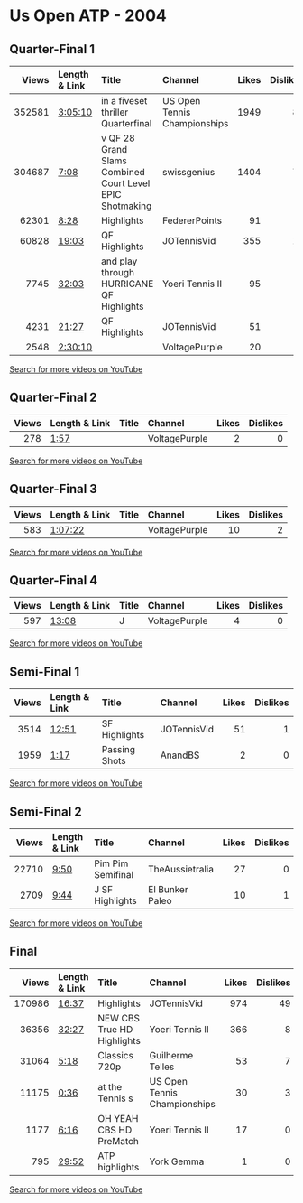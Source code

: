 
# Us Open ATP - 2004

## Quarter-Final 1
|   Views | Length & Link                                          | Title                                                         | Channel                      |   Likes |   Dislikes |
|--------:|:-------------------------------------------------------|:--------------------------------------------------------------|:-----------------------------|--------:|-----------:|
|  352581 | [3:05:10](https://www.youtube.com/watch?v=-6hZMQ8rfEc) | in a fiveset thriller    Quarterfinal                         | US Open Tennis Championships |    1949 |         81 |
|  304687 | [7:08](https://www.youtube.com/watch?v=jmiOBRVDWgE)    | v     QF  28 Grand Slams Combined Court Level EPIC Shotmaking | swissgenius                  |    1404 |         70 |
|   62301 | [8:28](https://www.youtube.com/watch?v=8Dy1UULMV0s)    | Highlights                                                    | FedererPoints                |      91 |          4 |
|   60828 | [19:03](https://www.youtube.com/watch?v=FCpLigvA9w4)   | QF Highlights                                                 | JOTennisVid                  |     355 |         10 |
|    7745 | [32:03](https://www.youtube.com/watch?v=3IjvQJtRDgs)   | and  play through HURRICANE  QF   Highlights                  | Yoeri Tennis II              |      95 |          0 |
|    4231 | [21:27](https://www.youtube.com/watch?v=L7BAES39U6c)   | QF Highlights                                                 | JOTennisVid                  |      51 |          3 |
|    2548 | [2:30:10](https://www.youtube.com/watch?v=kHu_Bm5OtHE) |                                                               | VoltagePurple                |      20 |          1 |

[Search for more videos on YouTube](https://www.youtube.com/results?search_query=%22us+open%22+%22Federer%22+%22Agassi%22+%222004%22+%22highlights%22)     

## Quarter-Final 2
|   Views | Length & Link                                       | Title   | Channel       |   Likes |   Dislikes |
|--------:|:----------------------------------------------------|:--------|:--------------|--------:|-----------:|
|     278 | [1:57](https://www.youtube.com/watch?v=4Aa94okUnwQ) |         | VoltagePurple |       2 |          0 |

[Search for more videos on YouTube](https://www.youtube.com/results?search_query=%22us+open%22+%22Henman%22+%22Hrbaty%22+%222004%22+%22highlights%22)     

## Quarter-Final 3
|   Views | Length & Link                                          | Title   | Channel       |   Likes |   Dislikes |
|--------:|:-------------------------------------------------------|:--------|:--------------|--------:|-----------:|
|     583 | [1:07:22](https://www.youtube.com/watch?v=KKT2krhhgps) |         | VoltagePurple |      10 |          2 |

[Search for more videos on YouTube](https://www.youtube.com/results?search_query=%22us+open%22+%22Hewitt%22+%22Haas%22+%222004%22+%22highlights%22)     

## Quarter-Final 4
|   Views | Length & Link                                        | Title   | Channel       |   Likes |   Dislikes |
|--------:|:-----------------------------------------------------|:--------|:--------------|--------:|-----------:|
|     597 | [13:08](https://www.youtube.com/watch?v=lMc28RYOkDE) | J       | VoltagePurple |       4 |          0 |

[Search for more videos on YouTube](https://www.youtube.com/results?search_query=%22us+open%22+%22Johansson%22+%22Roddick%22+%222004%22+%22highlights%22)     

## Semi-Final 1
|   Views | Length & Link                                        | Title         | Channel     |   Likes |   Dislikes |
|--------:|:-----------------------------------------------------|:--------------|:------------|--------:|-----------:|
|    3514 | [12:51](https://www.youtube.com/watch?v=RL9nJu_7mxc) | SF Highlights | JOTennisVid |      51 |          1 |
|    1959 | [1:17](https://www.youtube.com/watch?v=F1gozGoH2zM)  | Passing Shots | AnandBS     |       2 |          0 |

[Search for more videos on YouTube](https://www.youtube.com/results?search_query=%22us+open%22+%22Federer%22+%22Henman%22+%222004%22+%22highlights%22)     

## Semi-Final 2
|   Views | Length & Link                                       | Title                  | Channel         |   Likes |   Dislikes |
|--------:|:----------------------------------------------------|:-----------------------|:----------------|--------:|-----------:|
|   22710 | [9:50](https://www.youtube.com/watch?v=ClJLgseAFg0) | Pim Pim      Semifinal | TheAussietralia |      27 |          0 |
|    2709 | [9:44](https://www.youtube.com/watch?v=JEPXn4HyC98) | J    SF Highlights     | El Bunker Paleo |      10 |          1 |

[Search for more videos on YouTube](https://www.youtube.com/results?search_query=%22us+open%22+%22Hewitt%22+%22Johansson%22+%222004%22+%22highlights%22)     

## Final
|   Views | Length & Link                                        | Title                            | Channel                      |   Likes |   Dislikes |
|--------:|:-----------------------------------------------------|:---------------------------------|:-----------------------------|--------:|-----------:|
|  170986 | [16:37](https://www.youtube.com/watch?v=u66gIG-wMT0) | Highlights                       | JOTennisVid                  |     974 |         49 |
|   36356 | [32:27](https://www.youtube.com/watch?v=8KZ3m22Zyhk) | NEW CBS       True HD Highlights | Yoeri Tennis II              |     366 |          8 |
|   31064 | [5:18](https://www.youtube.com/watch?v=uOhwp2U8ohI)  | Classics    720p                 | Guilherme Telles             |      53 |          7 |
|   11175 | [0:36](https://www.youtube.com/watch?v=w4K54eEZbMI)  | at the   Tennis s                | US Open Tennis Championships |      30 |          3 |
|    1177 | [6:16](https://www.youtube.com/watch?v=fDb5LD7B-z0)  | OH YEAH CBS       HD PreMatch    | Yoeri Tennis II              |      17 |          0 |
|     795 | [29:52](https://www.youtube.com/watch?v=G9Wp2dOZu7c) | ATP     highlights               | York Gemma                   |       1 |          0 |

[Search for more videos on YouTube](https://www.youtube.com/results?search_query=%22us+open%22+%22Federer%22+%22Hewitt%22+%222004%22+%22highlights%22)     
